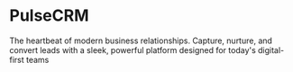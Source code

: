 # PulseCRM
The heartbeat of modern business relationships. Capture, nurture, and convert leads with a sleek, powerful platform designed for today's digital-first teams

